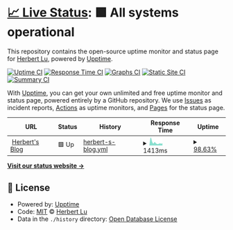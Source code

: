 # [📈 Live Status](https://lryong.github.io/upptime): <!--live status--> **🟩 All systems operational**

This repository contains the open-source uptime monitor and status page for [Herbert Lu](http://blog.herbert.top), powered by [Upptime](https://github.com/upptime/upptime).

[![Uptime CI](https://github.com/lryong/upptime/workflows/Uptime%20CI/badge.svg)](https://github.com/upptime/upptime/actions?query=workflow%3A%22Uptime+CI%22)
[![Response Time CI](https://github.com/lryong/upptime/workflows/Response%20Time%20CI/badge.svg)](https://github.com/upptime/upptime/actions?query=workflow%3A%22Response+Time+CI%22)
[![Graphs CI](https://github.com/lryong/upptime/workflows/Graphs%20CI/badge.svg)](https://github.com/upptime/upptime/actions?query=workflow%3A%22Graphs+CI%22)
[![Static Site CI](https://github.com/lryong/upptime/workflows/Static%20Site%20CI/badge.svg)](https://github.com/upptime/upptime/actions?query=workflow%3A%22Static+Site+CI%22)
[![Summary CI](https://github.com/lryong/upptime/workflows/Summary%20CI/badge.svg)](https://github.com/upptime/upptime/actions?query=workflow%3A%22Summary+CI%22)

With [Upptime](https://upptime.js.org), you can get your own unlimited and free uptime monitor and status page, powered entirely by a GitHub repository. We use [Issues](https://github.com/lryong/upptime/issues) as incident reports, [Actions](https://github.com/lryong/upptime/actions) as uptime monitors, and [Pages](https://lryong.github.io/upptime) for the status page.

<!--start: status pages-->
<!-- This summary is generated by Upptime (https://github.com/upptime/upptime) -->
<!-- Do not edit this manually, your changes will be overwritten -->
<!-- prettier-ignore -->
| URL | Status | History | Response Time | Uptime |
| --- | ------ | ------- | ------------- | ------ |
| <img alt="" src="https://favicons.githubusercontent.com/www.herbert.top" height="13"> [Herbert's Blog](http://www.herbert.top:18080) | 🟩 Up | [herbert-s-blog.yml](https://github.com/lryong/upptime/commits/master/history/herbert-s-blog.yml) | <details><summary><img alt="Response time graph" src="./graphs/herbert-s-blog/response-time-week.png" height="20"> 1413ms</summary><br><a href="https://lryong.github.io/upptime/history/herbert-s-blog"><img alt="Response time 1413" src="https://img.shields.io/endpoint?url=https%3A%2F%2Fraw.githubusercontent.com%2Flryong%2Fupptime%2Fmaster%2Fapi%2Fherbert-s-blog%2Fresponse-time.json"></a><br><a href="https://lryong.github.io/upptime/history/herbert-s-blog"><img alt="24-hour response time 1029" src="https://img.shields.io/endpoint?url=https%3A%2F%2Fraw.githubusercontent.com%2Flryong%2Fupptime%2Fmaster%2Fapi%2Fherbert-s-blog%2Fresponse-time-day.json"></a><br><a href="https://lryong.github.io/upptime/history/herbert-s-blog"><img alt="7-day response time 1413" src="https://img.shields.io/endpoint?url=https%3A%2F%2Fraw.githubusercontent.com%2Flryong%2Fupptime%2Fmaster%2Fapi%2Fherbert-s-blog%2Fresponse-time-week.json"></a><br><a href="https://lryong.github.io/upptime/history/herbert-s-blog"><img alt="30-day response time 1413" src="https://img.shields.io/endpoint?url=https%3A%2F%2Fraw.githubusercontent.com%2Flryong%2Fupptime%2Fmaster%2Fapi%2Fherbert-s-blog%2Fresponse-time-month.json"></a><br><a href="https://lryong.github.io/upptime/history/herbert-s-blog"><img alt="1-year response time 1413" src="https://img.shields.io/endpoint?url=https%3A%2F%2Fraw.githubusercontent.com%2Flryong%2Fupptime%2Fmaster%2Fapi%2Fherbert-s-blog%2Fresponse-time-year.json"></a></details> | <details><summary><a href="https://lryong.github.io/upptime/history/herbert-s-blog">98.63%</a></summary><a href="https://lryong.github.io/upptime/history/herbert-s-blog"><img alt="All-time uptime 98.63%" src="https://img.shields.io/endpoint?url=https%3A%2F%2Fraw.githubusercontent.com%2Flryong%2Fupptime%2Fmaster%2Fapi%2Fherbert-s-blog%2Fuptime.json"></a><br><a href="https://lryong.github.io/upptime/history/herbert-s-blog"><img alt="24-hour uptime 100.00%" src="https://img.shields.io/endpoint?url=https%3A%2F%2Fraw.githubusercontent.com%2Flryong%2Fupptime%2Fmaster%2Fapi%2Fherbert-s-blog%2Fuptime-day.json"></a><br><a href="https://lryong.github.io/upptime/history/herbert-s-blog"><img alt="7-day uptime 98.63%" src="https://img.shields.io/endpoint?url=https%3A%2F%2Fraw.githubusercontent.com%2Flryong%2Fupptime%2Fmaster%2Fapi%2Fherbert-s-blog%2Fuptime-week.json"></a><br><a href="https://lryong.github.io/upptime/history/herbert-s-blog"><img alt="30-day uptime 98.63%" src="https://img.shields.io/endpoint?url=https%3A%2F%2Fraw.githubusercontent.com%2Flryong%2Fupptime%2Fmaster%2Fapi%2Fherbert-s-blog%2Fuptime-month.json"></a><br><a href="https://lryong.github.io/upptime/history/herbert-s-blog"><img alt="1-year uptime 98.63%" src="https://img.shields.io/endpoint?url=https%3A%2F%2Fraw.githubusercontent.com%2Flryong%2Fupptime%2Fmaster%2Fapi%2Fherbert-s-blog%2Fuptime-year.json"></a></details>

<!--end: status pages-->

[**Visit our status website →**](https://lryong.github.io/upptime)

## 📄 License

- Powered by: [Upptime](https://github.com/upptime/upptime)
- Code: [MIT](./LICENSE) © [Herbert Lu](http://blog.herbert.top)
- Data in the `./history` directory: [Open Database License](https://opendatacommons.org/licenses/odbl/1-0/)
